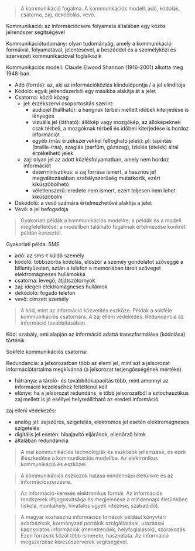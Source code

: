 > A kommunikáció fogalma. A kommunikációs modell: adó, kódolás, csatorna, zaj, dekódolás, vevõ.

Kommunikáció: az információcsere folyamata általában egy közös jelrendszer segítségével

Kommunikációtudomány: olyan tudományág, amely a kommunikáció formáival, folyamatával, jelentésével, a beszéddel és a személyközi és szervezeti kommunikációval foglalkozik

Kommunikációs modell: Claude Elwood Shannon (1916-2001) alkotta meg 1948-ban.

 - Adó (forrás): az, aki az információközlés kiindulópontja / a jel elindítója
 - Kódoló: egyik jelrendszerbõl egy másikba alakítja át a jelet
 - Csatorna: közlõ közeg
    + jel: érzékszervi csoportosítás szerint:
        - audiojel (hallható): a hangnak térbeli mellett idõbeli kiterjedése is lényeges
        - vizuális jel (látható): állókép vagy mozgókép, az állóképeknek csak térbeli, a mozgóknak térbeli és idõbeli kiterjedése is hordoz információt
        - egyéb (más érzékszervekkel felfogható jelek): pl: tapintás (braille-írás), szaglás (parfüm, gázszag), ízlelés (ételek) által érzékelhetõ jelek
    + zaj: olyan jel az adott közlésfolyamatban, amely nem hordoz információt
        - determinisztikus: a zaj forrása ismert, a hasznos jel megváltozásában szabályszerûség mutatkozik, ezért kiküszöbölhetõ
        - véletlenszerû: eredete nem ismert, ezért teljesen nem lehet kiküszöbölni
 - Dekódoló: a vevõ számára értelmezhetõvé alakítja a jelet
 - Vevõ: a jel befogadója

> Gyakorlati példák a kommunikációs modellre; a példák és a modell megfeleltetése; a modellben található fogalmak értelmezése konkrét példán keresztül.

Gyakorlati példa: SMS
 - adó: az sms-t küldõ személy
 - kódoló: többszörös kódolás, elõször a szeméy gondolatot szöveggé a billentyûzeten, aztán a telefon a memóriában tárolt szöveget elektromágneses hullámokká
 - csatorna: levegõ, átjátszótornyok
 - zaj: idegen elektromágneses hullámok
 - dekódoló: fogadó telefon
 - vevõ: címzett személy

> A kód, mint az információ közvetítés eszköze. Példák a sokféle kommunikációs csatornára.
> A zaj elleni védekezés. Redundancia az információ továbbításában.

Kód: szabály, ami alapján az információ adattá transzformálása (kódolása) történik

Sokféle kommunikációs csatorna:

Redundancia: a jelsorozatban több az elemi jel, mint azt a jelsorozat információtartalma megkívánná (a jelsorozat terjengõsségének mértéke)

 - hátránya: a tároló- és továbbítókapacitás több, mint amennyi az információ kezeléséhez feltétlenül kell
 - elõnye: ha a jelsorozat redundáns, e több jelsorozatból a sztochasztikus zaj mellett is jó eséllyel helyreállítható az eredeti információ

zaj elleni védekezés:

 - analóg jel: zajszûrés, szigetelés, elektromos jel esetén elektromágneses szigetelés
 - digitális jel esetén: hibajavító eljárások, ellenõrzõ bitek
 - általában redundancia

> A mai kommunikációs technológiák és eszközök jellemzése, és ezek illeszkedése a kommunikációs modellbe. Az elektronikus kommunikáció és eszközei.

> A kommunikációs eszközök hatása mindennapi életünkre és az információszerzésre.

> Az információ-keresés elektronikus formái. Az információs rendszerek létjogosultsága és megjelenése a mindennapi életünkben (iskola, munkahely, hivatalos ügyek intézése, szabadidõ).

> A magyar közhasznú információs források például könyvtári adatbázisok, kormányzati portálok szolgáltatásai, utazással kapcsolatos információk (menetrendek, helyfoglalások), szórakozás.
> Ezen források közül több ismerete, használata. Az információ megszerzése keresõszerverek segítségével.
